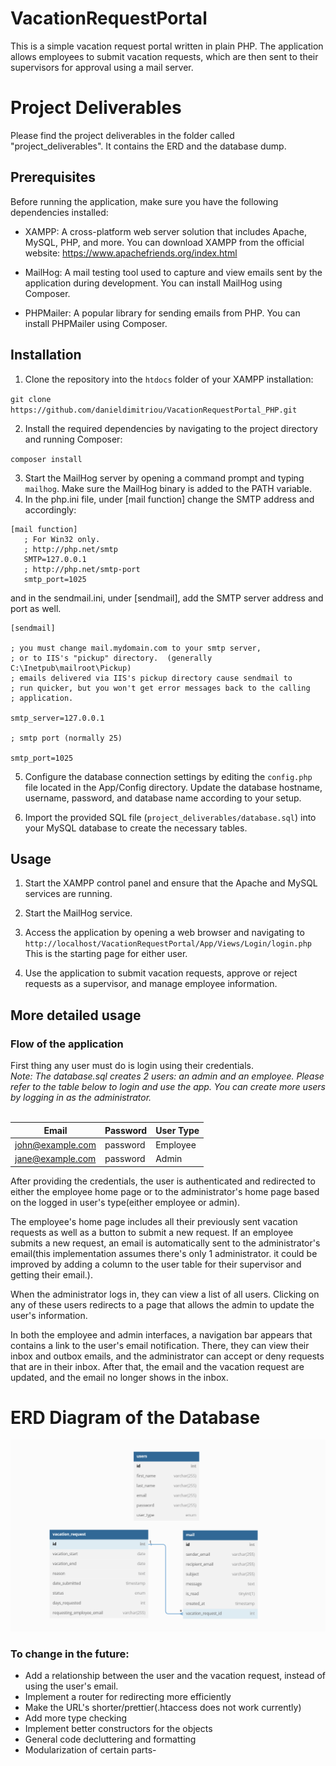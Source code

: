 # VacationRequestPortal

This is a simple vacation request portal written in plain PHP. The application allows employees to submit vacation requests, which are then sent to their supervisors for approval using a mail server.

# Project Deliverables
Please find the project deliverables in the folder called "project_deliverables". It contains the ERD and the database dump.
## Prerequisites

Before running the application, make sure you have the following dependencies installed:

- XAMPP: A cross-platform web server solution that includes Apache, MySQL, PHP, and more. You can download XAMPP from the official website: https://www.apachefriends.org/index.html

- MailHog: A mail testing tool used to capture and view emails sent by the application during development. You can install MailHog using Composer.

- PHPMailer: A popular library for sending emails from PHP. You can install PHPMailer using Composer.

## Installation

1. Clone the repository into the `htdocs` folder of your XAMPP installation:


`
git clone https://github.com/danieldimitriou/VacationRequestPortal_PHP.git
`

2. Install the required dependencies by navigating to the project directory and running Composer:


`composer install`

3. Start the MailHog server by opening a command prompt and typing `mailhog`. Make sure the MailHog binary is added to the PATH variable.
4. In the php.ini file, under [mail function] change the SMTP address and accordingly:
```
[mail function]
   ; For Win32 only.
   ; http://php.net/smtp
   SMTP=127.0.0.1
   ; http://php.net/smtp-port
   smtp_port=1025
```
and in the sendmail.ini, under [sendmail], add the SMTP server address and port as well.
```
[sendmail]

; you must change mail.mydomain.com to your smtp server,
; or to IIS's "pickup" directory.  (generally C:\Inetpub\mailroot\Pickup)
; emails delivered via IIS's pickup directory cause sendmail to
; run quicker, but you won't get error messages back to the calling
; application.

smtp_server=127.0.0.1

; smtp port (normally 25)

smtp_port=1025
```

5. Configure the database connection settings by editing the `config.php` file located in the App/Config directory. Update the database hostname, username, password, and database name according to your setup.

6. Import the provided SQL file (`project_deliverables/database.sql`) into your MySQL database to create the necessary tables.


## Usage

1. Start the XAMPP control panel and ensure that the Apache and MySQL services are running.
2. Start the MailHog service.

2. Access the application by opening a web browser and navigating to `http://localhost/VacationRequestPortal/App/Views/Login/login.php` This is the starting page for either user.

3. Use the application to submit vacation requests, approve or reject requests as a supervisor, and manage employee information.

## More detailed usage

### Flow of the application
First thing any user must do is login using their credentials. <br>_Note: The database.sql creates 2 users: an admin and an employee. Please refer to the table below to login and use the app. You can create more users by logging in as the administrator._
<br><br>

| Email             | Password | User Type |
| ----------------- |----------|-----------|
| john@example.com | password | Employee  |
| jane@example.com | password | Admin     |

After providing the credentials, the user is authenticated and redirected to either the employee home page or to the administrator's home page based on the logged in user's
type(either employee or admin).

The employee's home page includes all their previously sent vacation requests as well as a button to submit a new request. If an employee submits a new request, an email is automatically sent to the administrator's email(this implementation assumes there's only 1 administrator. it could be improved by adding a column to the user table for their supervisor and getting their email.).

When the administrator logs in, they can view a list of all users. Clicking on any of these users redirects to a page that allows the admin
to update the user's information.

In both the employee and admin interfaces, a navigation bar appears that contains a link to the user's email notification.
There, they can view their inbox and outbox emails, and the administrator can accept or deny requests that are in their inbox. After that,
the email and the vacation request are updated, and the email no longer shows in the inbox.
# ERD Diagram of the Database
![ERD Diagram of the Database](project_deliverables/ERD_Epignosis.png)


### To change in the future:
-  Add a relationship between the user and the vacation request, instead of using the user's email.
- Implement a router for redirecting more efficiently
- Make the URL's shorter/prettier(.htaccess does not work currently)
- Add more type checking
- Implement better constructors for the objects
- General code decluttering and formatting
- Modularization of certain parts-
